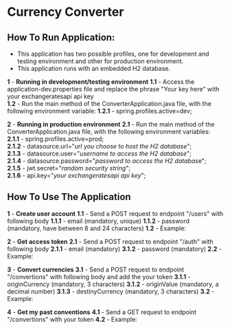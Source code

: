 # Currency Converter

## How To Run Application:

* This application has two possible profiles, one for development and testing environment and other for production environment.
* This application runs with an embedded H2 database.

**1** - **Running in development/testing environment**
**1.1** - Access the application-dev.properties file and replace the phrase "Your key here" with your exchangeratesapi api key  
**1.2** - Run the main method of the ConverterApplication.java file, with the following environment variable:
**1.2.1** - spring.profiles.active=dev;

**2** - **Running in production environment**
**2.1** - Run the main method of the ConverterApplication.java file, with the following environment variables:   
**2.1.1** - spring.profiles.active=prod;  
**2.1.2** - datasource.url="*url you choose to host the H2 database*";  
**2.1.3** - datasource.user="*username to access the H2 database*";  
**2.1.4** - datasource.password="*password to access the H2 databas*e";  
**2.1.5** - jwt.secret="*random security string*";  
**2.1.6** - api.key="*your exchangeratesapi api key*";

## How To Use The Application

**1** - **Create user account**
**1.1** - Send a POST request to endpoint "/users" with following body
**1.1.1** - email (mandatory, unique)
**1.1.2** - password (mandatory, have between 8 and 24 characters)
**1.2** - Example:

**2** - **Get access token**
**2.1** - Send a POST request to endpoint "/auth" with following body
**2.1.1** - email (mandatory)
**3.1.2** - password (mandatory)
**2.2** - Example:

**3** - **Convert currencies**
**3.1** - Send a POST request to endpoint "/convertions" with following body and add the your token
**3.1.1** - originCurrency (mandatory, 3 characters)
**3.1.2** - originValue (mandatory, a decimal number)
**3.1.3** - destinyCurrency (mandatory, 3 characters)
**3.2** - Example:

**4** - **Get my past conventions**
**4.1** - Send a GET request to endpoint "/convertions" with your token
**4.2** - Example: 

